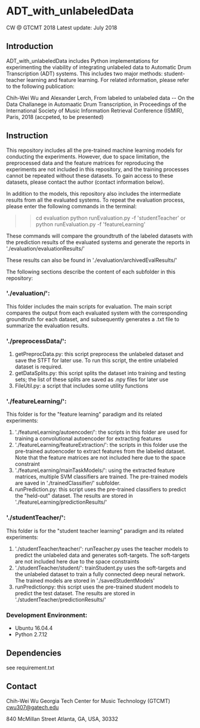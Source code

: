 # ADT_with_unlabeledData
CW @ GTCMT 2018
Latest update: July 2018


## Introduction 

ADT_with_unlabeledData includes Python implementations for experimenting the viability of integrating unlabeled data to Automatic Drum Transcription (ADT) systems. This includes two major methods: student-teacher learning and feature learning. For related information, please refer to the following publication:

Chih-Wei Wu and Alexander Lerch, From labeled to unlabeled data -- On the Data Challanege in Automaatic Drum Transcription, in Proceedings of the International Society of Music Information Retrieval Conference (ISMIR), Paris, 2018 (accpeted, to be presented)

## Instruction 

This repository includes all the pre-trained machine learning models for conducting the experiments. However, due to space limitation, the preprocessed data and the feature matrices for reproducing the experiments are not included in this repository, and the training processes cannot be repeated without these datasets. To gain access to these datasets, please contact the author (contact information below). 

In addition to the models, this repository also includes the intermediate results from all the evaluated systems. To repeat the evaluation process, please enter the following commands in the terminal: 

>> cd evaluation
>> python runEvaluation.py -f 'studentTeacher' 
or 
>> python runEvaluation.py -f 'featureLearning'

These commands will compare the groundtruth of the labeled datasets with the prediction results of the evaluated systems and generate the reports in
'./evaluation/evaluationResults/'

These results can also be found in './evaluation/archivedEvalResults/'

The following sections describe the content of each subfolder in this repository:

### './evaluation/':
This folder includes the main scripts for evaluation. The main script compares the output from each evaluated system with the corresponding groundtruth for each dataset, and subsequently generates a .txt file to summarize the evaluation results.   

### './preprocessData/': 
1) getPreprocData.py: this script preprocess the unlabeled dataset and save the STFT for later use. To run this script, the entire unlabeled dataset is required.
2) getDataSplits.py: this script splits the dataset into training and testing sets; the list of these splits are saved as .npy files for later use
3) FileUtil.py: a script that includes some utility functions

### './featureLearning/': 
This folder is for the "feature learning" paradigm and its related experiments:
1) './featureLearning/autoencoder/': the scripts in this folder are used for training a convolutional autoencoder for extracting features
2) './featureLearning/featureExtraction/': the scripts in this folder use the pre-trained autoencoder to extract features from the labeled dataset. Note that the feature matrices are not included here due to the space constraint
3) './featureLearning/mainTaskModels/': using the extracted feature matrices, multiple SVM classifiers are trained. The pre-trained models are saved in './trainedClassifier/' subfolder.
4) runPrediction.py: this script uses the pre-trained classifiers to predict the "held-out" dataset. The results are stored in './featureLearning/predictionResults/' 

### './studentTeacher/':
This folder is for the "student teacher learning" paradigm and its related experiments:
1) './studentTeacher/teacher/': runTeacher.py uses the teacher models to predict the unlabeled data and generates soft-targets. The soft-targets are not included here due to the space constraints
2) './studentTeacher/student/': trainStudent.py uses the soft-targets and the unlabeled dataset to train a fully connected deep neural network. The trained models are stored in './savedStudentModels'
3) runPredictionpy: this script uses the pre-trained student models to predict the test dataset. The results are stored in './studentTeacher/predictionResults/'

### Development Environment:
- Ubuntu 16.04.4
- Python 2.7.12

## Dependencies
see requirement.txt

## Contact

Chih-Wei Wu
Georgia Tech Center for Music Technology (GTCMT)
cwu307@gatech.edu

840 McMillan Street
Atlanta, GA, USA, 30332


